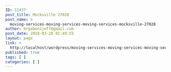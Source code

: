 ```yaml
---
ID: 11437
post_title: Mocksville 27028
post_name: >
  moving-services-moving-services-moving-services-mocksville-27028
author: mrgabonijeff@gmail.com
post_date: 2018-03-28 01:49:55
layout: page
link: >
  http://localhost/wordpress/moving-services-moving-services-moving-services-mocksville-27028/
published: true
tags: [ ]
categories: [ ]
---
```

